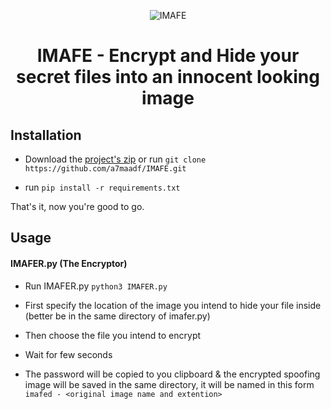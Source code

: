 <p align="center">
  <img src="https://i.ibb.co/PgSVZ18/logo-no-bg.png" alt="IMAFE"/>
   <h1 align="center">IMAFE - Encrypt and Hide your secret files into an innocent looking image </h1>
</p>
<h2>Installation</h2>

- Download the [project's zip](https://github.com/a7maadf/IMAFE/archive/refs/heads/main.zip "project's zip") or run `git clone https://github.com/a7maadf/IMAFE.git`

- run `pip install -r requirements.txt`

That's it, now you're good to go.
<h2>
Usage
</h2>

<h4>
IMAFER.py (The Encryptor)
</h4>

- Run IMAFER.py  `python3 IMAFER.py`
 
- First specify the location of the image you intend to hide your file inside (better be in the same directory of imafer.py)
 
- Then choose the file you intend to encrypt
 
- Wait for few seconds

- The password will be copied to you clipboard & the encrypted spoofing image will be saved in the same directory, it will be named in this form 
`imafed - <original image name and extention>`
